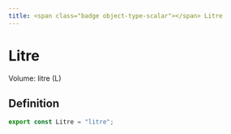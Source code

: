 ```yaml
---
title: <span class="badge object-type-scalar"></span> Litre
---
```

# <span class="badge object-type-scalar"></span> Litre

Volume: litre (L)

## Definition

```typescript
export const Litre = "litre";

```
